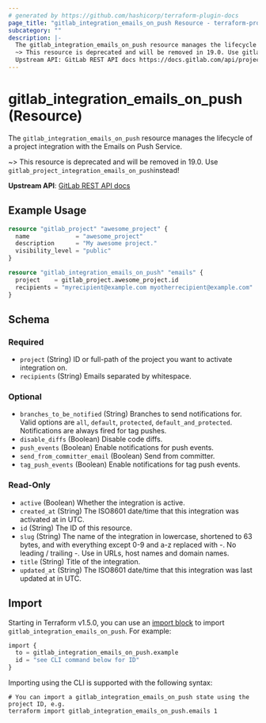 ```yaml
---
# generated by https://github.com/hashicorp/terraform-plugin-docs
page_title: "gitlab_integration_emails_on_push Resource - terraform-provider-gitlab"
subcategory: ""
description: |-
  The gitlab_integration_emails_on_push resource manages the lifecycle of a project integration with the Emails on Push Service.
  ~> This resource is deprecated and will be removed in 19.0. Use gitlab_project_integration_emails_on_pushinstead!
  Upstream API: GitLab REST API docs https://docs.gitlab.com/api/project_integrations/#emails-on-push
---
```


# gitlab_integration_emails_on_push (Resource)

The `gitlab_integration_emails_on_push` resource manages the lifecycle of a project integration with the Emails on Push Service.

~> This resource is deprecated and will be removed in 19.0. Use `gitlab_project_integration_emails_on_push`instead!

**Upstream API**: [GitLab REST API docs](https://docs.gitlab.com/api/project_integrations/#emails-on-push)

## Example Usage

```terraform
resource "gitlab_project" "awesome_project" {
  name             = "awesome_project"
  description      = "My awesome project."
  visibility_level = "public"
}

resource "gitlab_integration_emails_on_push" "emails" {
  project    = gitlab_project.awesome_project.id
  recipients = "myrecipient@example.com myotherrecipient@example.com"
}
```

<!-- schema generated by tfplugindocs -->
## Schema

### Required

- `project` (String) ID or full-path of the project you want to activate integration on.
- `recipients` (String) Emails separated by whitespace.

### Optional

- `branches_to_be_notified` (String) Branches to send notifications for. Valid options are `all`, `default`, `protected`, `default_and_protected`. Notifications are always fired for tag pushes.
- `disable_diffs` (Boolean) Disable code diffs.
- `push_events` (Boolean) Enable notifications for push events.
- `send_from_committer_email` (Boolean) Send from committer.
- `tag_push_events` (Boolean) Enable notifications for tag push events.

### Read-Only

- `active` (Boolean) Whether the integration is active.
- `created_at` (String) The ISO8601 date/time that this integration was activated at in UTC.
- `id` (String) The ID of this resource.
- `slug` (String) The name of the integration in lowercase, shortened to 63 bytes, and with everything except 0-9 and a-z replaced with -. No leading / trailing -. Use in URLs, host names and domain names.
- `title` (String) Title of the integration.
- `updated_at` (String) The ISO8601 date/time that this integration was last updated at in UTC.

## Import

Starting in Terraform v1.5.0, you can use an [import block](https://developer.hashicorp.com/terraform/language/import) to import `gitlab_integration_emails_on_push`. For example:

```terraform
import {
  to = gitlab_integration_emails_on_push.example
  id = "see CLI command below for ID"
}
```

Importing using the CLI is supported with the following syntax:

```shell
# You can import a gitlab_integration_emails_on_push state using the project ID, e.g.
terraform import gitlab_integration_emails_on_push.emails 1
```
